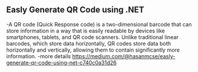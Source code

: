 ﻿## Easly Generate QR Code using .NET
 -A QR code (Quick Response code) is a two-dimensional barcode that can store information in a way that is easily readable by devices like smartphones, tablets, and QR code scanners. Unlike traditional linear barcodes, which store data horizontally, QR codes store data both horizontally and vertically, allowing them to contain significantly more information.
-more details https://medium.com/@hasanmcse/easly-generate-qr-code-using-net-c740c0a31d26
